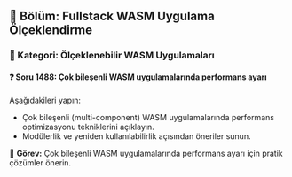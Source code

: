 ## 📘 Bölüm: Fullstack WASM Uygulama Ölçeklendirme
### 🔹 Kategori: Ölçeklenebilir WASM Uygulamaları
#### ❓ Soru 1488: Çok bileşenli WASM uygulamalarında performans ayarı

Aşağıdakileri yapın:

- Çok bileşenli (multi-component) WASM uygulamalarında performans optimizasyonu tekniklerini açıklayın.
- Modülerlik ve yeniden kullanılabilirlik açısından öneriler sunun.

🔧 **Görev:** Çok bileşenli WASM uygulamalarında performans ayarı için pratik çözümler önerin.
